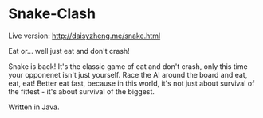 # Snake-Clash

Live version: http://daisyzheng.me/snake.html

Eat or... well just eat and don't crash!

Snake is back! It's the classic game of eat and don't crash, only this time your opponenet isn't just yourself. Race the AI around the board and eat, eat, eat! Better eat fast, because in this world, it's not just about survival of the fittest - it's about survival of the biggest.

Written in Java. 
